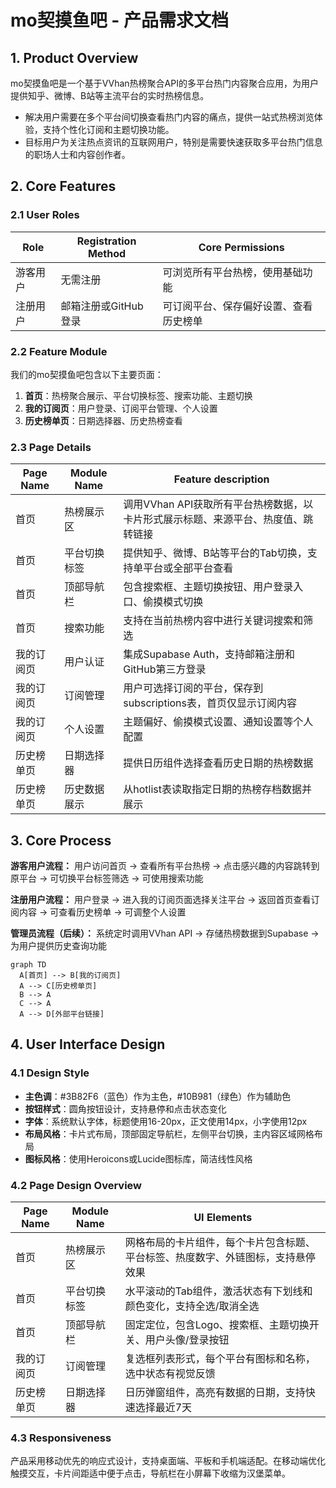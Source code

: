 # mo契摸鱼吧 - 产品需求文档

## 1. Product Overview
mo契摸鱼吧是一个基于VVhan热榜聚合API的多平台热门内容聚合应用，为用户提供知乎、微博、B站等主流平台的实时热榜信息。
- 解决用户需要在多个平台间切换查看热门内容的痛点，提供一站式热榜浏览体验，支持个性化订阅和主题切换功能。
- 目标用户为关注热点资讯的互联网用户，特别是需要快速获取多平台热门信息的职场人士和内容创作者。

## 2. Core Features

### 2.1 User Roles
| Role | Registration Method | Core Permissions |
|------|---------------------|------------------|
| 游客用户 | 无需注册 | 可浏览所有平台热榜，使用基础功能 |
| 注册用户 | 邮箱注册或GitHub登录 | 可订阅平台、保存偏好设置、查看历史榜单 |

### 2.2 Feature Module
我们的mo契摸鱼吧包含以下主要页面：
1. **首页**：热榜聚合展示、平台切换标签、搜索功能、主题切换
2. **我的订阅页**：用户登录、订阅平台管理、个人设置
3. **历史榜单页**：日期选择器、历史热榜查看

### 2.3 Page Details
| Page Name | Module Name | Feature description |
|-----------|-------------|---------------------|
| 首页 | 热榜展示区 | 调用VVhan API获取所有平台热榜数据，以卡片形式展示标题、来源平台、热度值、跳转链接 |
| 首页 | 平台切换标签 | 提供知乎、微博、B站等平台的Tab切换，支持单平台或全部平台查看 |
| 首页 | 顶部导航栏 | 包含搜索框、主题切换按钮、用户登录入口、偷摸模式切换 |
| 首页 | 搜索功能 | 支持在当前热榜内容中进行关键词搜索和筛选 |
| 我的订阅页 | 用户认证 | 集成Supabase Auth，支持邮箱注册和GitHub第三方登录 |
| 我的订阅页 | 订阅管理 | 用户可选择订阅的平台，保存到subscriptions表，首页仅显示订阅内容 |
| 我的订阅页 | 个人设置 | 主题偏好、偷摸模式设置、通知设置等个人配置 |
| 历史榜单页 | 日期选择器 | 提供日历组件选择查看历史日期的热榜数据 |
| 历史榜单页 | 历史数据展示 | 从hotlist表读取指定日期的热榜存档数据并展示 |

## 3. Core Process

**游客用户流程：**
用户访问首页 → 查看所有平台热榜 → 点击感兴趣的内容跳转到原平台 → 可切换平台标签筛选 → 可使用搜索功能

**注册用户流程：**
用户登录 → 进入我的订阅页面选择关注平台 → 返回首页查看订阅内容 → 可查看历史榜单 → 可调整个人设置

**管理员流程（后续）：**
系统定时调用VVhan API → 存储热榜数据到Supabase → 为用户提供历史查询功能

```mermaid
graph TD
  A[首页] --> B[我的订阅页]
  A --> C[历史榜单页]
  B --> A
  C --> A
  A --> D[外部平台链接]
```

## 4. User Interface Design

### 4.1 Design Style
- **主色调**：#3B82F6（蓝色）作为主色，#10B981（绿色）作为辅助色
- **按钮样式**：圆角按钮设计，支持悬停和点击状态变化
- **字体**：系统默认字体，标题使用16-20px，正文使用14px，小字使用12px
- **布局风格**：卡片式布局，顶部固定导航栏，左侧平台切换，主内容区域网格布局
- **图标风格**：使用Heroicons或Lucide图标库，简洁线性风格

### 4.2 Page Design Overview
| Page Name | Module Name | UI Elements |
|-----------|-------------|-------------|
| 首页 | 热榜展示区 | 网格布局的卡片组件，每个卡片包含标题、平台标签、热度数字、外链图标，支持悬停效果 |
| 首页 | 平台切换标签 | 水平滚动的Tab组件，激活状态有下划线和颜色变化，支持全选/取消全选 |
| 首页 | 顶部导航栏 | 固定定位，包含Logo、搜索框、主题切换开关、用户头像/登录按钮 |
| 我的订阅页 | 订阅管理 | 复选框列表形式，每个平台有图标和名称，选中状态有视觉反馈 |
| 历史榜单页 | 日期选择器 | 日历弹窗组件，高亮有数据的日期，支持快速选择最近7天 |

### 4.3 Responsiveness
产品采用移动优先的响应式设计，支持桌面端、平板和手机端适配。在移动端优化触摸交互，卡片间距适中便于点击，导航栏在小屏幕下收缩为汉堡菜单。